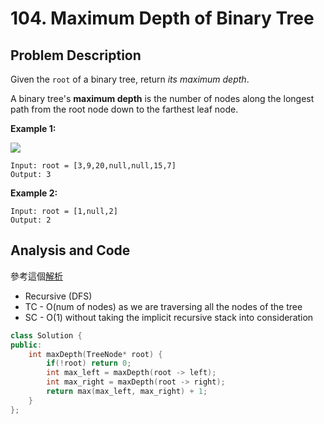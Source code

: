 # 104. Maximum Depth of Binary Tree

## Problem Description

Given the `root` of a binary tree, return _its maximum depth_.

A binary tree's **maximum depth** is the number of nodes along the longest path from the root node down to the farthest leaf node.

**Example 1:**

![](https://assets.leetcode.com/uploads/2020/11/26/tmp-tree.jpg)

```
Input: root = [3,9,20,null,null,15,7]
Output: 3
```

**Example 2:**

```
Input: root = [1,null,2]
Output: 2
```

## Analysis and Code
參考這個[解析](https://leetcode.com/problems/maximum-depth-of-binary-tree/discuss/1770060/C%2B%2B-oror-Recursive-oror-DFS-oror-Example-Dry-Run-oror-Well-Explained)
* Recursive (DFS)
* TC - O(num of nodes) as we are traversing all the nodes of the tree
* SC - O(1) without taking the implicit recursive stack into consideration
```C++
class Solution {
public:
    int maxDepth(TreeNode* root) {
        if(!root) return 0;
        int max_left = maxDepth(root -> left);
        int max_right = maxDepth(root -> right);
        return max(max_left, max_right) + 1;
    }
};
```
